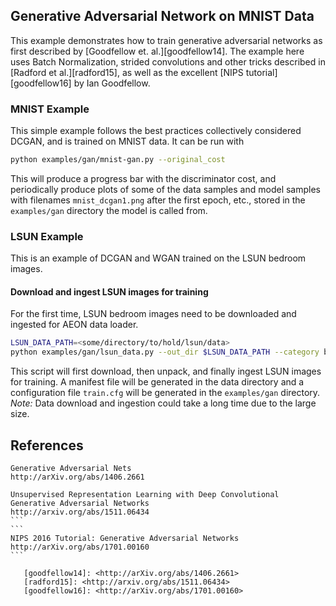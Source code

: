 ## Generative Adversarial Network on MNIST Data

This example demonstrates how to train generative adversarial networks as first
described by [Goodfellow et. al.][goodfellow14].  The example here uses Batch
Normalization, strided convolutions and other tricks described in
[Radford et al.][radford15], as well as the excellent
[NIPS tutorial][goodfellow16] by Ian Goodfellow.


### MNIST Example
This simple example follows the best practices collectively considered DCGAN,
and is trained on MNIST data. It can be run with

```bash
python examples/gan/mnist-gan.py --original_cost
```

This will produce a progress bar with the discriminator cost, and periodically
produce plots of some of the data samples and model samples with filenames
`mnist_dcgan1.png` after the first epoch, etc., stored in the `examples/gan`
directory the model is called from.

### LSUN Example
This is an example of DCGAN and WGAN trained on the LSUN bedroom images.

#### Download and ingest LSUN images for training
For the first time, LSUN bedroom images need to be downloaded and ingested for AEON data loader.
```bash
LSUN_DATA_PATH=<some/directory/to/hold/lsun/data>
python examples/gan/lsun_data.py --out_dir $LSUN_DATA_PATH --category bedroom --dset train --png
```
This script will first download, then unpack, and finally ingest LSUN images for training.
A manifest file will be generated in the data directory and a configuration file `train.cfg` will be generated in the `examples/gan` directory.
*Note:* Data download and ingestion could take a long time due to the large size.

## References
```
Generative Adversarial Nets
http://arXiv.org/abs/1406.2661
```
````
Unsupervised Representation Learning with Deep Convolutional Generative Adversarial Networks
http://arxiv.org/abs/1511.06434
```
```
NIPS 2016 Tutorial: Generative Adversarial Networks
http://arXiv.org/abs/1701.00160
```

   [goodfellow14]: <http://arXiv.org/abs/1406.2661>
   [radford15]: <http://arxiv.org/abs/1511.06434>
   [goodfellow16]: <http://arXiv.org/abs/1701.00160>
